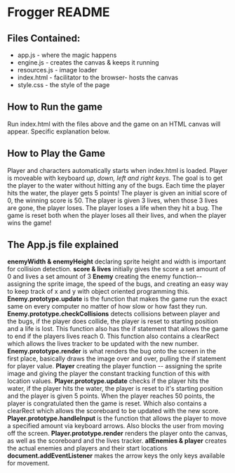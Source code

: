 # Frogger README

## Files Contained:
  * app.js - where the magic happens
  * engine.js - creates the canvas & keeps it running
  * resources.js - image loader
  * index.html - facilitator to the browser- hosts the canvas
  * style.css - the style of the page

## How to Run the game
Run index.html with the files above and the game on an HTML canvas will appear.
Specific explanation below.

## How to Play the Game
Player and characters automatically starts when index.html is loaded.
Player is moveable with keyboard _up, down, left and right keys_.
The goal is to get the player to the water without hitting any of the bugs. Each time the player hits the water, the player gets 5 points!
The player is given an initial score of 0, the winning score is 50.
The player is given 3 lives, when those 3 lives are gone, the player loses. The player loses a life when they hit a bug.
The game is reset both when the player loses all their lives, and when the player wins the game!

## The App.js file explained
**enemyWidth & enemyHeight** declaring sprite height and width is important for collision detection.
**score & lives** initially gives the score a set amount of 0 and lives a set amount of 3
**Enemy** creating the enemy function-- assigning the sprite image, the speed of the bugs, and creating an easy way to keep track of x and y with object oriented programming this.
**Enemy.prototype.update** is the function that makes the game run the exact same on every computer no matter of how slow or how fast they run.
**Enemy.prototype.checkCollisions** detects collisions between player and the bugs, if the player does collide, the player is reset to starting position and a life is lost. This function also has the if statement that allows the game to end if the players lives reach 0. This function also contains a clearRect which allows the lives tracker to be updated with the new number.
**Enemy.prototype.render** is what renders the bug onto the screen in the first place, basically draws the image over and over, pulling the if statement for player value.
**Player** creating the player function -- assigning the sprite image and giving the player the constant tracking function of this with location values.
**Player.prototype.update** checks if the player hits the water, if the player hits the water, the player is reset to it's starting position and the player is given 5 points. When the player reaches 50 points, the player is congratulated then the game is reset. Which also contains a clearRect which allows the scoreboard to be updated with the new score.
**Player.prototype.handleInput** is the function that allows the player to move a specified amount via keyboard arrows. Also blocks the user from moving off the screen.
**Player.prototype.render** renders the player onto the canvas, as well as the scoreboard and the lives tracker.
**allEnemies & player** creates the actual enemies and players and their start locations
**document.addEventListener** makes the arrow keys the only keys available for movement.
